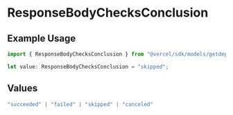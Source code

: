 # ResponseBodyChecksConclusion

## Example Usage

```typescript
import { ResponseBodyChecksConclusion } from "@vercel/sdk/models/getdeploymentop.js";

let value: ResponseBodyChecksConclusion = "skipped";
```

## Values

```typescript
"succeeded" | "failed" | "skipped" | "canceled"
```